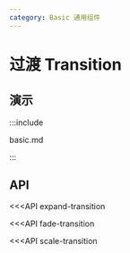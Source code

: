 ```yaml
---
category: Basic 通用组件
---
```


# 过渡 Transition

## 演示

:::include

basic.md

:::

## API

<<<API expand-transition

<<<API fade-transition

<<<API scale-transition